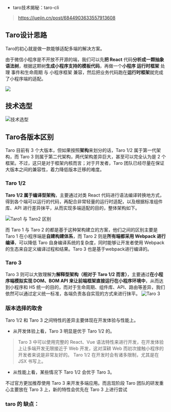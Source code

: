 * taro技术揭秘：taro-cli
> https://juejin.cn/post/6844903633557913608


## Taro设计思路

Taro的初心就是做一款能够适配多端的解决方案。


由于微信小程序是不开放不开源的端，我们可以先**把 React** 代码**分析成一颗抽象语法树**，根据这颗树**生成小程序支持的模板代码**，再做一个**小程序 运行时框架** 处理 事件和生命周期 与 小程序框架 兼容，然后把业务代码跑在**运行时框架**就完成了小程序端的适配。

![](https://user-gold-cdn.xitu.io/2018/6/7/163d9f93a840481b?imageView2/0/w/1280/h/960/format/webp/ignore-error/1)


## 技术选型
![技术选型](https://user-gold-cdn.xitu.io/2018/6/7/163d9f93ae6055b1?imageView2/0/w/1280/h/960/format/webp/ignore-error/1)

## Taro各版本区别

Taro 目前有 3 个大版本，但如果按照**架构**来划分的话，Taro 1/2 属于第一代架构，而 Taro 3 则属于第二代架构，两代架构差异巨大，甚至可以完全认为是 2 个框架。不过，这只是对于框架内核而言；对于开发者，Taro 团队已经尽量在保证大版本之间的兼容性，着力降低版本迁移的难度。

### Taro 1/2
**Taro 1/2 属于编译型架构**，主要通过对类 React 代码进行语法编译转换地方式，得到各个端可以运行的代码，再配合非常轻量的运行时适配，以及根据标准组件库、API 进行差异抹平，从而实现多端适配的目的，整体架构如下。

![Taro1 与 Taro2 区别 ](https://p3-juejin.byteimg.com/tos-cn-i-k3u1fbpfcp/0671072921454829ab72ce55068c050d~tplv-k3u1fbpfcp-zoom-1.image)

而 Taro 1 与 Taro 2 的都是基于这种架构建立的方案，他们之间的区别主要是 Taro 1 在小程序端是**自建构建体系**，而 Taro 2 则是**所有端都采用 Webpack 进行编译**，可以降低 Taro 自身编译系统的复杂度，同时能够让开发者使用 Webpack 的生态来自定义编译过程和结果。Taro 3  也是基于webpack进行编译的。 

### Taro 3
Taro 3 则可以大致理解为**解释型架构（相对于 Taro 1/2 而言）**，主要通过**在小程序端模拟实现 DOM、BOM API 来让前端框架直接运行在小程序环境中**，从而达到小程序和 H5 统一的目的，而对于生命周期、组件库、API、路由等差异，我们依然可以通过定义统一标准，各端负责各自实现的方式来进行抹平。
![Taro 3](https://p3-juejin.byteimg.com/tos-cn-i-k3u1fbpfcp/5670efd4e0a145b28a75d0a171950bfc~tplv-k3u1fbpfcp-zoom-1.image)

### 版本选择的取舍

Taro 1/2 和 Taro 3 之间特性的差异主要体现在开发体验与性能上。

* 从开发体验上看，Taro 3 明显是优于 Taro 1/2 的。
> Taro 3 中可以使用完整的 React、Vue 语法特性来进行开发，在开发体验上让多端开发无限接近于 Web 开发，这对深耕 Web 而初次接触小程序的开发者来说是非常友好的。
> Taro 1/2 在开发时会有诸多限制，尤其是在 JSX 书写上。

* 从性能上看，某些情况下 Taro 1/2 会优于 Taro 3。

不过官方更加推荐使用 Taro 3 来开发多端应用。而且现阶段 Taro 团队的研发重心主要放在 Taro 3 上，新的特性会优先在 Taro 3 上进行尝试

### taro 的 缺点：
